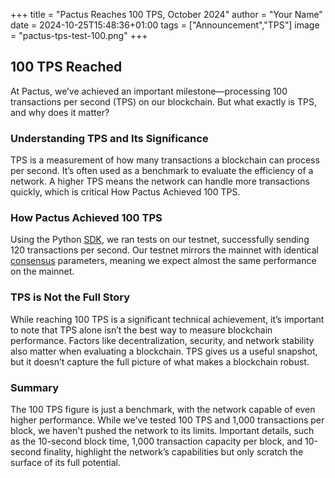 +++
title = "Pactus Reaches 100 TPS, October 2024"
author = "Your Name"
date = 2024-10-25T15:48:36+01:00
tags = ["Announcement","TPS"]
image = "pactus-tps-test-100.png"
+++

## 100 TPS Reached

At Pactus, we’ve achieved an important milestone—processing 100 transactions per second (TPS) on our blockchain.
But what exactly is TPS, and why does it matter?

### Understanding TPS and Its Significance

TPS is a measurement of how many transactions a blockchain can process per second. It’s often used as a benchmark
to evaluate the efficiency of a network. A higher TPS means the network can handle more transactions quickly,
which is critical How Pactus Achieved 100 TPS.

### How Pactus Achieved 100 TPS

Using the Python [SDK](https://github.com/pactus-project/python-sdk), we ran tests on our testnet, successfully sending 120 transactions per second.
Our testnet mirrors the mainnet with identical [consensus](https://docs.pactus.org/protocol/consensus/) parameters, meaning we
expect almost the same performance on the mainnet.

### TPS is Not the Full Story

While reaching 100 TPS is a significant technical achievement, it’s important to note that TPS alone isn’t the
best way to measure blockchain performance. Factors like decentralization, security, and network stability also
matter when evaluating a blockchain. TPS gives us a useful snapshot, but it doesn’t capture the full picture
of what makes a blockchain robust.

### Summary

The 100 TPS figure is just a benchmark, with the network capable of even higher performance. While we've tested
100 TPS and 1,000 transactions per block, we haven't pushed the network to its limits. Important details, such
as the 10-second block time, 1,000 transaction capacity per block, and 10-second finality, highlight the
network’s capabilities but only scratch the surface of its full potential.
